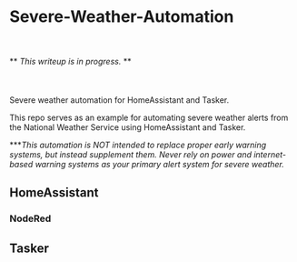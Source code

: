# Severe-Weather-Automation
<br><br>
** *This writeup is in progress.* **
<br><br><br><br>
Severe weather automation for HomeAssistant and Tasker.


This repo serves as an example for automating severe weather alerts from the National Weather Service using HomeAssistant and Tasker.

****This automation is NOT intended to replace proper early warning systems, but instead supplement them. Never rely on power and internet-based warning systems as your primary alert system for severe weather.*

## HomeAssistant

### NodeRed

## Tasker
